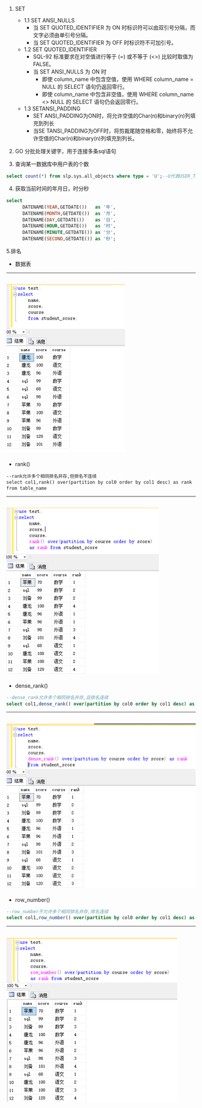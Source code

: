 1. SET
    + 1.1 SET ANSI_NULLS 
      + 当 SET QUOTED_IDENTIFIER 为 ON 时标识符可以由双引号分隔，而文字必须由单引号分隔。
      + 当 SET QUOTED_IDENTIFIER 为 OFF 时标识符不可加引号。
    + 1.2 SET QUOTED_IDENTIFIER
      + SQL-92 标准要求在对空值进行等于 (=) 或不等于 (<>) 比较时取值为 FALSE。
      + 当 SET ANSI_NULLS 为 ON 时
        + 即使 column_name 中包含空值，使用 WHERE column_name = NULL 的 SELECT 语句仍返回零行。
        + 即使 column_name 中包含非空值，使用 WHERE column_name <> NULL 的 SELECT 语句仍会返回零行。
    + 1.3 SETANSI_PADDING
        + SET ANSI_PADDING为ON时，将允许空值的Char(n)和binary(n)列填充到列长
        + 当SE TANSI_PADDING为OFF时，将剪裁尾随空格和零，始终将不允许空值的Char(n)和binary(n)列填充到列长。
2. GO
 分批处理关键字，用于连接多条sql语句
 
3. 查询某一数据库中用户表的个数
```sql
select count(*) from slp.sys.all_objects where type = 'U';--U代表USER_TABLE
```
4. 获取当前时间的年月日，时分秒
```sql
select 
      DATENAME(YEAR,GETDATE())   as '年',
      DATENAME(MONTH,GETDATE())  as '月',
      DATENAME(DAY,GETDATE())    as '日',
      DATENAME(HOUR,GETDATE())   as '时',
      DATENAME(MINUTE,GETDATE()) as '分',
      DATENAME(SECOND,GETDATE()) as '秒';
```
5.排名
+ 数据表
---
![data.png](picture/data.png)
---
+ rank()
```
--rank允许多个相同排名并存,但排名不连续
select col1,rank() over(partition by col0 order by col1 desc) as rank from table_name 
```
---
![rank.png](picture/rank.png)
---
+ dense_rank()
```sql
--dense_rank允许多个相同排名并存,且排名连续
select col1,dense_rank() over(partition by col0 order by col1 desc) as rank from table_name 
```
---
![denserank.png](picture/denserank.png)
---
+ row_number()
```sql
--row_number不允许多个相同排名并存,排名连续
select col1,row_number() over(partition by col0 order by col1 desc) as rank from table_name 
```
---
![rownumber.png](picture/rownumber.png)
---
